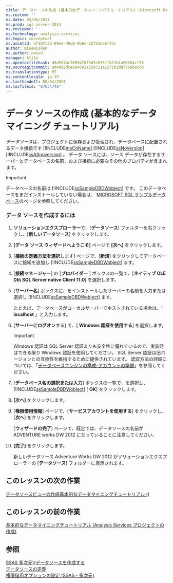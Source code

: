 ```yaml
---
title: データソースの作成 (基本的なデータマイニングチュートリアル) |Microsoft Docs
ms.custom: ''
ms.date: 03/06/2017
ms.prod: sql-server-2014
ms.reviewer: ''
ms.technology: analysis-services
ms.topic: conceptual
ms.assetid: d7107c32-69ed-49a8-9b6e-32753eebf42c
author: minewiskan
ms.author: owend
manager: kfile
ms.openlocfilehash: d8d5974c3685476f5d7a5751fb71bfa98384cf36
ms.sourcegitcommit: ad4d92dce894592a259721a1571b1d8736abacdb
ms.translationtype: MT
ms.contentlocale: ja-JP
ms.lasthandoff: 08/04/2020
ms.locfileid: "87634746"
---
```

# <a name="creating-a-data-source-basic-data-mining-tutorial"></a>データ ソースの作成 (基本的なデータ マイニング チュートリアル)
  *データソース*は、プロジェクトに保存および管理され、データベースに配置されるデータ接続です [!INCLUDE[msCoName](../includes/msconame-md.md)] [!INCLUDE[ssNoVersion](../includes/ssnoversion-md.md)] [!INCLUDE[ssASnoversion](../includes/ssasnoversion-md.md)] 。 データ ソースには、ソース データが存在するサーバーとデータベースの名前、および接続に必要なその他のプロパティが含まれます。  
  
> [!IMPORTANT]  
>  データベースの名前は [!INCLUDE[ssSampleDBDWobject](../includes/sssampledbdwobject-md.md)] です。 このデータベースをまだインストールしていない場合は、 [MICROSOFT SQL サンプルデータベース](https://go.microsoft.com/fwlink/?LinkId=88417)のページを参照してください。  
  
### <a name="to-create-a-data-source"></a>データ ソースを作成するには  
  
1.  **ソリューションエクスプローラー**で、[**データソース**] フォルダーを右クリックし、[**新しいデータソース**] をクリックします。  
  
2.  **[データ ソース ウィザードへようこそ]** ページで **[次へ]** をクリックします。  
  
3.  [**接続の定義方法を選択**します] ページで、[**新規**] をクリックしてデータベースに接続を追加し [!INCLUDE[ssSampleDBDWobject](../includes/sssampledbdwobject-md.md)] ます。  
  
4.  [**接続マネージャー**] の [**プロバイダー** ] ボックスの一覧で、[**ネイティブ OLE Db\ SQL Server native Client 11.0**] を選択します。  
  
5.  [**サーバー名**] ボックスに、をインストールしたサーバーの名前を入力または選択し [!INCLUDE[ssSampleDBDWobject](../includes/sssampledbdwobject-md.md)] ます。  
  
     たとえば、データベースがローカルサーバーでホストされている場合は、「 **localhost** 」と入力します。  
  
6.  [**サーバーにログオン**する] で、[ **Windows 認証を使用する**] を選択します。  
  
    > [!IMPORTANT]  
    >  Windows 認証は SQL Server 認証よりも安全性に優れているので、実装時はできる限り Windows 認証を使用してください。 SQL Server 認証は旧バージョンとの互換性を維持するために提供されています。 認証方法の詳細については、「[データベースエンジンの構成-アカウントの準備](../../2014/sql-server/install/database-engine-configuration-account-provisioning.md)」を参照してください。  
  
7.  [**データベース名の選択または入力**] ボックスの一覧で、を選択し、 [!INCLUDE[ssSampleDBDWobject](../includes/sssampledbdwobject-md.md)] [ **OK**] をクリックします。  
  
8.  **[次へ]** をクリックします。  
  
9. [**権限借用情報**] ページで、[**サービスアカウントを使用する**] をクリックし、[**次へ**] をクリックします。  
  
     [**ウィザードの完了**] ページで、既定では、データソースの名前が ADVENTURE works DW 2012 になっていることに注意してください。  
  
10. **[完了]** をクリックします。  
  
     新しいデータソース Adventure Works DW 2012 がソリューションエクスプローラーの [**データソース**] フォルダーに表示されます。  
  
## <a name="next-task-in-lesson"></a>このレッスンの次の作業  
 [データソースビューの作成基本的なデータマイニングチュートリアル &#40;&#41;](../../2014/tutorials/creating-a-data-source-view-basic-data-mining-tutorial.md)  
  
## <a name="previous-task-in-lesson"></a>このレッスンの前の作業  
 [基本的なデータマイニングチュートリアル &#40;Analysis Services プロジェクトの作成&#41;](../../2014/tutorials/creating-an-analysis-services-project-basic-data-mining-tutorial.md)  
  
## <a name="see-also"></a>参照  
 [SSAS 多次元&#41;&#40;データソースを作成する](https://docs.microsoft.com/analysis-services/multidimensional-models/create-a-data-source-ssas-multidimensional)   
 [データソースの定義](../analysis-services/lesson-1-2-defining-a-data-source.md)   
 [権限借用オプションの設定 &#40;SSAS - 多次元&#41;](https://docs.microsoft.com/analysis-services/multidimensional-models/set-impersonation-options-ssas-multidimensional)  
  
  
